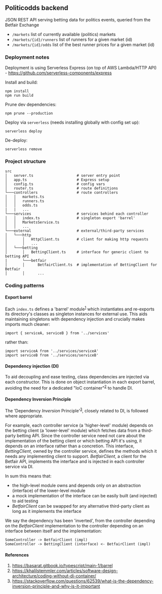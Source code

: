 ## Politicodds backend
JSON REST API serving betting data for politics events, queried from the Betfair Exchange

- `/markets` list of currently available (politics) markets
- `/markets/{id}/runners` list of runners for a given market (id)
- `/markets/{id}/odds` list of the best runner prices for a given market (id)

### Deployment notes
Deployment is using Serverless Express (on top of AWS Lambda/HTTP API) - https://github.com/serverless-components/express

Install and build:
```
npm install
npm run build
```

Prune dev dependencies:
```
npm prune --production
```

Deploy via `serverless` (needs installing globally with config set up):
```
serverless deploy
```

De-deploy:
```
serverless remove
```

### Project structure
```
src
│   server.ts                    # server entry point
│   app.ts                       # Express setup
│   config.ts                    # config vars
│   router.ts                    # route definitions
└───controllers                  # route controllers
│   │   markets.ts
│   │   runners.ts
│   │   odds.ts
|   |   ...
└───services                     # services behind each controller
│   │   index.ts                 # singleton export 'barrel'
│   │   MarketsService.ts
│   │   ...
└───external                     # external/third-party services
│   └───http
│       │   HttpClient.ts        # client for making http requests
│       │   ...
│   └───betting
│       │   BettingClient.ts     # interface for generic client to betting API
|       └───betfair
│       │      BetfairClient.ts  # implementation of BettingClient for Betfair
│       │      ...
```

### Coding patterns

#### Export barrel
Each `index.ts` defines a 'barrel' module<sup>[1](#barrel)</sup> which instantiates and re-exports its directory's classes as singleton instances for external use.
This aids maintaining singletons with dependency injection and crucially makes imports much cleaner:
```
import { serviceA, serviceB } from '../services'
```
rather than:
```
import serviceA from '../services/serviceA'
import serviceB from '../services/serviceB'
```

#### Dependency injection (DI)
To aid decoupling and ease testing, class dependencies are injected via each constructor.
This is done on object instantiation in each export barrel, avoiding the need for a dedicated "IoC container"<sup>[2](#ioc)</sup> to handle DI.

#### Dependency Inversion Principle
The 'Dependency *Inversion* Principle'<sup>[3](#dip)</sup>, closely related to DI, is followed where appropriate.

For example, each controller service (a 'higher-level' module) depends on the betting client (a 'lower-level' module) which fetches data from a third-party betting API.
Since the controller service need not care about the implementation of the betting client or which betting API it's using, it depends on an interface rather than a concretion.
This interface, *BettingClient*, owned by the controller service, defines the methods which it needs any implementing client to support.
*BetfairClient*, a client for the Betfair API, implements the interface and is injected in each controller service via DI.

In sum this means that:
- the high-level module owns and depends only on an abstraction (interface) of the lower-level module
- a mock implementation of the interface can be easily built (and injected) to aid testing
- *BetfairClient* can be swapped for any alternative third-party client as long as it implements the interface

We say the dependency has been 'inverted', from the controller depending on the *BetfairClient* implementation to the controller depending on an interface between itself and the implementation:
```
SomeController -> BetfairClient (impl)
SomeController -> BettingClient (interface) <- BetfairClient (impl)
```

#### References
1. <a name="barrel"></a> https://basarat.gitbook.io/typescript/main-1/barrel
2. <a name="ioc"></a> https://khalilstemmler.com/articles/software-design-architecture/coding-without-di-container/
3. <a name="dip"></a> https://stackoverflow.com/questions/62539/what-is-the-dependency-inversion-principle-and-why-is-it-important
